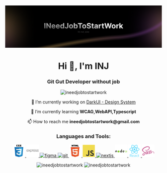 
<!---

Fix it, it's look like shit rly

--->
![Banner](https://raw.githubusercontent.com/INeedJobToStartWork/INeedJobToStartWork/main/Banner.png "Banner")
<h1 align="center">Hi 👋, I'm INJ</h1>
<h3 align="center">Git Gut Developer without job</h3>

<p align="center"> <img src="https://komarev.com/ghpvc/?username=ineedjobtostartwork&label=Profile%20views&color=0e75b6&style=flat" alt="ineedjobtostartwork" /> </p>



<p align="center">🔭 I’m currently working on <a href="https://github.com/DarkUI-Team/DarkUI">DarkUI - Design System</a></p>
<p align="center">🌱 I’m currently learning <b>WCAG,WebAPI,Typescript</b></p>
<p align="center">📫 How to reach me <b>ineedjobtostartwork@gmail.com </b></p>



<h3 align="center">Languages and Tools:</h3>
<p align="center"> <a href="https://www.w3schools.com/css/" target="_blank" rel="noreferrer"> <img src="https://raw.githubusercontent.com/devicons/devicon/master/icons/css3/css3-original-wordmark.svg" alt="css3" width="40" height="40"/> </a> <a href="https://expressjs.com" target="_blank" rel="noreferrer"> <img src="https://raw.githubusercontent.com/devicons/devicon/master/icons/express/express-original-wordmark.svg" alt="express" width="40" height="40"/> </a> <a href="https://www.figma.com/" target="_blank" rel="noreferrer"> <img src="https://www.vectorlogo.zone/logos/figma/figma-icon.svg" alt="figma" width="40" height="40"/> </a> <a href="https://git-scm.com/" target="_blank" rel="noreferrer"> <img src="https://www.vectorlogo.zone/logos/git-scm/git-scm-icon.svg" alt="git" width="40" height="40"/> </a> <a href="https://www.w3.org/html/" target="_blank" rel="noreferrer"> <img src="https://raw.githubusercontent.com/devicons/devicon/master/icons/html5/html5-original-wordmark.svg" alt="html5" width="40" height="40"/> </a> <a href="https://developer.mozilla.org/en-US/docs/Web/JavaScript" target="_blank" rel="noreferrer"> <img src="https://raw.githubusercontent.com/devicons/devicon/master/icons/javascript/javascript-original.svg" alt="javascript" width="40" height="40"/> </a> <a href="https://nextjs.org/" target="_blank" rel="noreferrer"> <img src="https://cdn.worldvectorlogo.com/logos/nextjs-2.svg" alt="nextjs" width="40" height="40"/> </a> <a href="https://nodejs.org" target="_blank" rel="noreferrer"> <img src="https://raw.githubusercontent.com/devicons/devicon/master/icons/nodejs/nodejs-original-wordmark.svg" alt="nodejs" width="40" height="40"/> </a> <a href="https://reactjs.org/" target="_blank" rel="noreferrer"> <img src="https://raw.githubusercontent.com/devicons/devicon/master/icons/react/react-original-wordmark.svg" alt="react" width="40" height="40"/> </a> <a href="https://sass-lang.com" target="_blank" rel="noreferrer"> <img src="https://raw.githubusercontent.com/devicons/devicon/master/icons/sass/sass-original.svg" alt="sass" width="40" height="40"/> </a> </p>

<p align="center"><img src="https://github-readme-stats.vercel.app/api/top-langs?username=ineedjobtostartwork&show_icons=true&theme=dark&locale=en&layout=compact" alt="ineedjobtostartwork" />
<img  src="https://github-readme-stats.vercel.app/api?username=ineedjobtostartwork&show_icons=true&theme=dark&locale=en" alt="ineedjobtostartwork" /></p>



